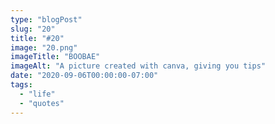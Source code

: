 ```yaml
---
type: "blogPost"
slug: "20"
title: "#20"
image: "20.png"
imageTitle: "BOOBAE"
imageAlt: "A picture created with canva, giving you tips"
date: "2020-09-06T00:00:00-07:00"
tags:
  - "life"
  - "quotes"
---
```


